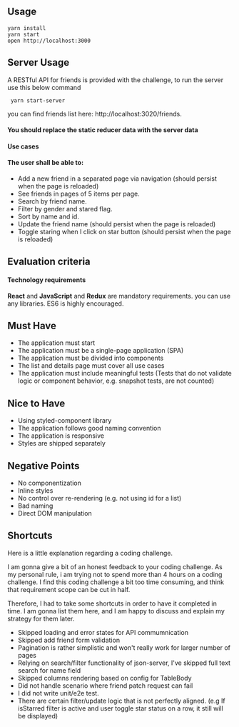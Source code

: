 ## Usage

```
yarn install
yarn start
open http://localhost:3000
```

## Server Usage

A RESTful API for friends is provided with the challenge, to run the server use this below command

```
 yarn start-server
```

you can find friends list here: http://localhost:3020/friends.

#### You should replace the static reducer data with the server data

#### Use cases

#### The user shall be able to:

- Add a new friend in a separated page via navigation (should persist when the page is reloaded)
- See friends in pages of 5 items per page.
- Search by friend name.
- Filter by gender and stared flag.
- Sort by name and id.
- Update the friend name (should persist when the page is reloaded)
- Toggle staring when I click on star button (should persist when the page is reloaded)

## Evaluation criteria

#### Technology requirements

**React** and **JavaScript** and **Redux** are mandatory requirements.
you can use any libraries.
ES6 is highly encouraged.

## Must Have

- The application must start
- The application must be a single-page application (SPA)
- The application must be divided into components
- The list and details page must cover all use cases
- The application must include meaningful tests (Tests that do not validate logic or component behavior, e.g. snapshot tests, are not counted)

## Nice to Have

- Using styled-component library
- The application follows good naming convention
- The application is responsive
- Styles are shipped separately

## Negative Points

- No componentization
- Inline styles
- No control over re-rendering (e.g. not using id for a list)
- Bad naming
- Direct DOM manipulation

## Shortcuts

Here is a little explanation regarding a coding challenge.

I am gonna give a bit of an honest feedback to your coding challenge.
As my personal rule, i am trying not to spend more than 4 hours on a coding challenge. I find this coding challenge a bit too time consuming, and think that requirement scope can be cut in half.

Therefore, I had to take some shortcuts in order to have it completed in time.
I am gonna list them here, and I am happy to discuss and explain my strategy for them later.

- Skipped loading and error states for API commumnication
- Skipped add friend form validation
- Pagination is rather simplistic and won't really work for larger number of pages
- Relying on search/filter functionality of json-server, I've skipped full text search for name field
- Skipped columns rendering based on config for TableBody
- Did not handle scenario where friend patch request can fail
- I did not write unit/e2e test.
- There are certain filter/update logic that is not perfectly aligned. (e.g If isStarred filter is active and user toggle star status on a row, it still will be displayed)
